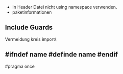 - In Header Datei nicht using namespace verwenden.
- paketinformationen

## Include Guards

Vermeidung kreis import\

\#ifndef name
\#definde name
\#endif
---
\#pragma once
